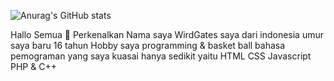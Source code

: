 ![Anurag's GitHub stats](https://github-readme-stats.vercel.app/api?username=bot-codes&show_icons=true&theme=radical)

Hallo Semua 👋 Perkenalkan 
Nama saya WirdGates
saya dari indonesia umur saya baru 16 tahun
Hobby saya programming & basket ball
bahasa pemograman yang saya kuasai hanya sedikit 
yaitu HTML CSS Javascript PHP & C++
